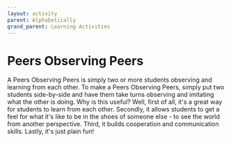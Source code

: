 ```yaml
---
layout: activity
parent: Alphabetically
grand_parent: Learning Activities
---
```


# Peers Observing Peers
A Peers Observing Peers is simply two or more students observing and learning from each other. To make a Peers Observing Peers, simply put two students side-by-side and have them take turns observing and imitating what the other is doing. Why is this useful? Well, first of all, it's a great way for students to learn from each other. Secondly, it allows students to get a feel for what it's like to be in the shoes of someone else - to see the world from another perspective. Third, it builds cooperation and communication skills. Lastly, it's just plain fun!